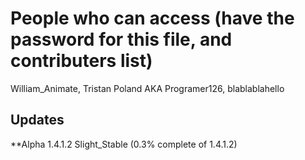 # People who can access (have the password for this file, and contributers list)

William_Animate, Tristan Poland AKA Programer126, blablablahello

## Updates
**Alpha 1.4.1.2 Slight_Stable (0.3% complete of 1.4.1.2)
